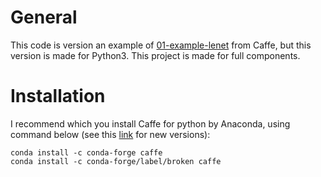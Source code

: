 # General

This code is version an example of [01-example-lenet](https://github.com/BVLC/caffe/blob/master/examples/01-learning-lenet.ipynb) from Caffe, but this version is made for Python3. This project is made for full components.

# Installation

I recommend which you install Caffe for python by Anaconda, using command below (see this [link](https://anaconda.org/conda-forge/caffe) for new versions):
```
conda install -c conda-forge caffe 
conda install -c conda-forge/label/broken caffe 
```


